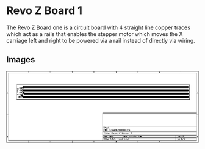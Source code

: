 # Revo Z Board 1
The Revo Z Board one is a circuit board with 4 straight line copper traces which act as a rails that enables the stepper motor which moves the X carriage left and right to be powered via a rail instead of directly via wiring.

## Images
![PCB Worksheet](https://github.com/Helenah2020/Revo-Uno/blob/main/pcb/z-board/1/images/worksheet.png)
